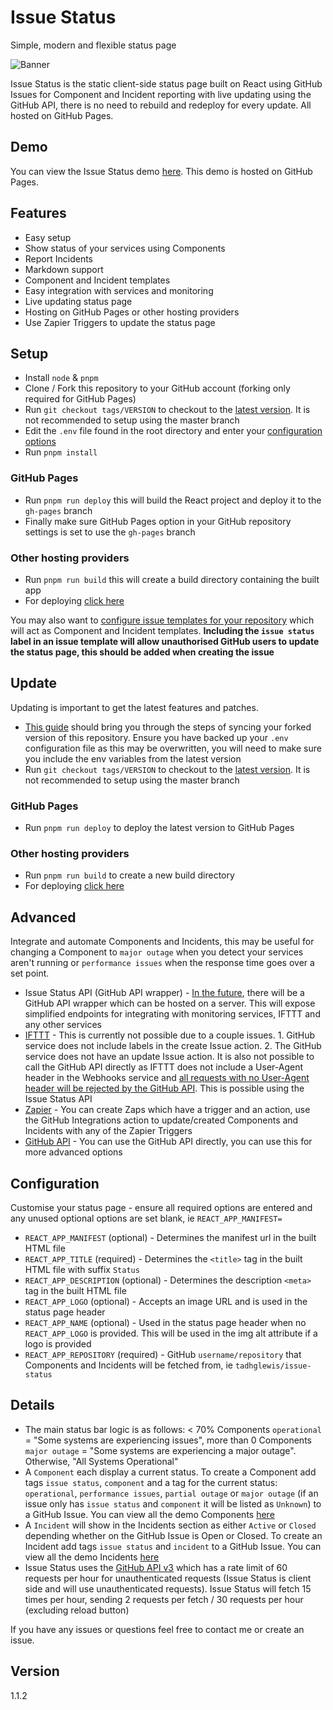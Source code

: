 # Issue Status

Simple, modern and flexible status page

![Banner](/banner.gif?raw=true)

Issue Status is the static client-side status page built on React using GitHub Issues for Component and Incident reporting with live updating using the GitHub API, there is no need to rebuild and redeploy for every update. All hosted on GitHub Pages.

## Demo

You can view the Issue Status demo [here](https://tadhglewis.github.io/issue-status). This demo is hosted on GitHub Pages.

## Features

- Easy setup
- Show status of your services using Components
- Report Incidents
- Markdown support
- Component and Incident templates
- Easy integration with services and monitoring
- Live updating status page
- Hosting on GitHub Pages or other hosting providers
- Use Zapier Triggers to update the status page

## Setup

- Install `node` & `pnpm`
- Clone / Fork this repository to your GitHub account (forking only required for GitHub Pages)
- Run `git checkout tags/VERSION` to checkout to the [latest version](#configuration). It is not recommended to setup using the master branch
- Edit the `.env` file found in the root directory and enter your [configuration options](#configuration)
- Run `pnpm install`

### GitHub Pages

- Run `pnpm run deploy` this will build the React project and deploy it to the `gh-pages` branch
- Finally make sure GitHub Pages option in your GitHub repository settings is set to use the `gh-pages` branch

### Other hosting providers

- Run `pnpm run build` this will create a build directory containing the built app
- For deploying [click here](https://create-react-app.dev/docs/deployment)

You may also want to [configure issue templates for your repository](https://help.github.com/en/github/building-a-strong-community/configuring-issue-templates-for-your-repository) which will act as Component and Incident templates. **Including the `issue status` label in an issue template will allow unauthorised GitHub users to update the status page, this should be added when creating the issue**

## Update

Updating is important to get the latest features and patches.

- [This guide](https://help.github.com/en/github/collaborating-with-issues-and-pull-requests/syncing-a-fork) should bring you through the steps of syncing your forked version of this repository. Ensure you have backed up your `.env` configuration file as this may be overwritten, you will need to make sure you include the env variables from the latest version
- Run `git checkout tags/VERSION` to checkout to the [latest version](#configuration). It is not recommended to setup using the master branch

### GitHub Pages

- Run `pnpm run deploy` to deploy the latest version to GitHub Pages

### Other hosting providers

- Run `pnpm run build` to create a new build directory
- For deploying [click here](https://create-react-app.dev/docs/deployment)

## Advanced

Integrate and automate Components and Incidents, this may be useful for changing a Component to `major outage` when you detect your services aren't running or `performance issues` when the response time goes over a set point.

- Issue Status API (GitHub API wrapper) - [In the future](https://github.com/tadhglewis/issue-status/issues/18), there will be a GitHub API wrapper which can be hosted on a server. This will expose simplified endpoints for integrating with monitoring services, IFTTT and any other services
- [IFTTT](https://ifttt.com) - This is currently not possible due to a couple issues. 1. GitHub service does not include labels in the create Issue action. 2. The GitHub service does not have an update Issue action. It is also not possible to call the GitHub API directly as IFTTT does not include a User-Agent header in the Webhooks service and [all requests with no User-Agent header will be rejected by the GitHub API](https://developer.github.com/v3/#user-agent-required). This is possible using the Issue Status API
- [Zapier](https://zapier.com) - You can create Zaps which have a trigger and an action, use the GitHub Integrations action to update/created Components and Incidents with any of the Zapier Triggers
- [GitHub API](https://developer.github.com) - You can use the GitHub API directly, you can use this for more advanced options

## Configuration

Customise your status page - ensure all required options are entered and any unused optional options are set blank, ie `REACT_APP_MANIFEST=`

- `REACT_APP_MANIFEST` (optional) - Determines the manifest url in the built HTML file
- `REACT_APP_TITLE` (required) - Determines the `<title>` tag in the built HTML file with suffix `Status`
- `REACT_APP_DESCRIPTION` (optional) - Determines the description `<meta>` tag in the built HTML file
- `REACT_APP_LOGO` (optional) - Accepts an image URL and is used in the status page header
- `REACT_APP_NAME` (optional) - Used in the status page header when no `REACT_APP_LOGO` is provided. This will be used in the img alt attribute if a logo is provided
- `REACT_APP_REPOSITORY` (required) - GitHub `username/repository` that Components and Incidents will be fetched from, ie `tadhglewis/issue-status`

## Details

- The main status bar logic is as follows: < 70% Components `operational` = "Some systems are experiencing issues", more than 0 Components `major outage` = "Some systems are experiencing a major outage". Otherwise, "All Systems Operational"
- A `Component` each display a current status. To create a Component add tags `issue status`, `component` and a tag for the current status: `operational`, `performance issues`, `partial outage` or `major outage` (if an issue only has `issue status` and `component` it will be listed as `Unknown`) to a GitHub Issue. You can view all the demo Components [here](https://github.com/tadhglewis/issue-status/issues?q=is%3Aissue+label%3A%22issue+status%22+label%3A%22component%22)
- A `Incident` will show in the Incidents section as either `Active` or `Closed` depending whether on the GitHub Issue is Open or Closed. To create an Incident add tags `issue status` and `incident` to a GitHub Issue. You can view all the demo Incidents [here](https://github.com/tadhglewis/issue-status/issues?q=is%3Aissue+label%3A%22issue+status%22+label%3A%22incident%22)
- Issue Status uses the [GitHub API v3](https://developer.github.com/v3) which has a rate limit of 60 requests per hour for unauthenticated requests (Issue Status is client side and will use unauthenticated requests). Issue Status will fetch 15 times per hour, sending 2 requests per fetch / 30 requests per hour (excluding reload button)

If you have any issues or questions feel free to contact me or create an issue.

## Version

1.1.2

